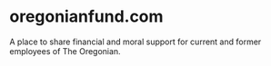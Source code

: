 oregonianfund.com
=================

A place to share financial and moral support for current and former employees of The Oregonian.
